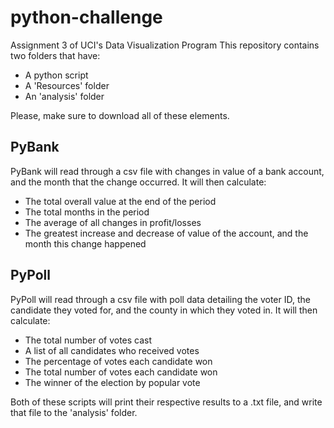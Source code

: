 # python-challenge
Assignment 3 of UCI's Data Visualization Program
This repository contains two folders that have:

 - A python script
 - A 'Resources' folder
 - An 'analysis' folder

Please, make sure to download all of these elements.

## PyBank
PyBank will read through a csv file with changes in value of a bank account, and the month that the change occurred.
It will then calculate:

 - The total overall value at the end of the period
 - The total months in the period
 - The average of all changes in profit/losses
 - The greatest increase and decrease of value of the account, and the month this change happened

## PyPoll
PyPoll will read through a csv file with poll data detailing the voter ID, the candidate they voted for, and the county in which they voted in.
It will then calculate:

 - The total number of votes cast
 - A list of all candidates who received votes
 - The percentage of votes each candidate won
 - The total number of votes each candidate won
 - The winner of the election by popular vote

Both of these scripts will print their respective results to a .txt file, and write that file to the 'analysis' folder.